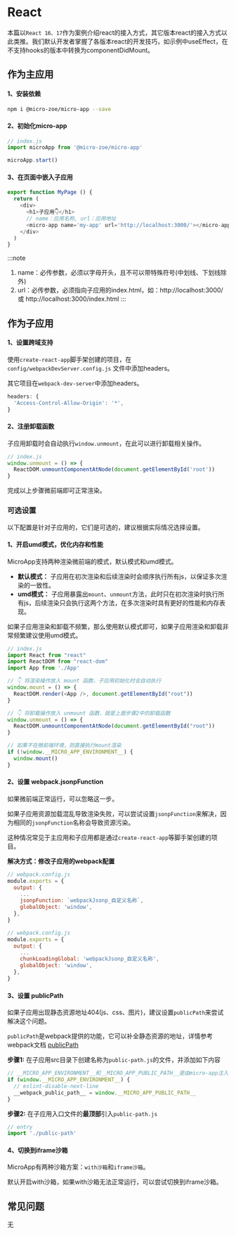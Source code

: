 # React

本篇以`React 16、17`作为案例介绍react的接入方式，其它版本react的接入方式以此类推。我们默认开发者掌握了各版本react的开发技巧，如示例中useEffect，在不支持hooks的版本中转换为componentDidMount。

## 作为主应用

#### 1、安装依赖
```bash
npm i @micro-zoe/micro-app --save
```

#### 2、初始化micro-app
```js
// index.js
import microApp from '@micro-zoe/micro-app'

microApp.start()
```

#### 3、在页面中嵌入子应用
```js
export function MyPage () {
  return (
    <div>
      <h1>子应用👇</h1>
      // name：应用名称, url：应用地址
      <micro-app name='my-app' url='http://localhost:3000/'></micro-app>
    </div>
  )
}
```

:::note
1. name：必传参数，必须以字母开头，且不可以带特殊符号(中划线、下划线除外)
2. url：必传参数，必须指向子应用的index.html，如：http://localhost:3000/ 或 http://localhost:3000/index.html
:::

## 作为子应用

#### 1、设置跨域支持

使用`create-react-app`脚手架创建的项目，在 `config/webpackDevServer.config.js` 文件中添加headers。

其它项目在`webpack-dev-server`中添加headers。

```js
headers: {
  'Access-Control-Allow-Origin': '*',
}
```

#### 2、注册卸载函数
子应用卸载时会自动执行`window.unmount`，在此可以进行卸载相关操作。

```js
// index.js
window.unmount = () => {
  ReactDOM.unmountComponentAtNode(document.getElementById('root'))
}
```

完成以上步骤微前端即可正常渲染。

### 可选设置
以下配置是针对子应用的，它们是可选的，建议根据实际情况选择设置。

#### 1、开启umd模式，优化内存和性能
MicroApp支持两种渲染微前端的模式，默认模式和umd模式。

- **默认模式：** 子应用在初次渲染和后续渲染时会顺序执行所有js，以保证多次渲染的一致性。
- **umd模式：** 子应用暴露出`mount`、`unmount`方法，此时只在初次渲染时执行所有js，后续渲染只会执行这两个方法，在多次渲染时具有更好的性能和内存表现。

如果子应用渲染和卸载不频繁，那么使用默认模式即可，如果子应用渲染和卸载非常频繁建议使用umd模式。

```js
// index.js
import React from "react"
import ReactDOM from "react-dom"
import App from './App'

// 👇 将渲染操作放入 mount 函数，子应用初始化时会自动执行
window.mount = () => {
  ReactDOM.render(<App />, document.getElementById("root"))
}

// 👇 将卸载操作放入 unmount 函数，就是上面步骤2中的卸载函数
window.unmount = () => {
  ReactDOM.unmountComponentAtNode(document.getElementById("root"))
}

// 如果不在微前端环境，则直接执行mount渲染
if (!window.__MICRO_APP_ENVIRONMENT__) {
  window.mount()
}
```


#### 2、设置 webpack.jsonpFunction
如果微前端正常运行，可以忽略这一步。

如果子应用资源加载混乱导致渲染失败，可以尝试设置`jsonpFunction`来解决，因为相同的`jsonpFunction`名称会导致资源污染。

这种情况常见于主应用和子应用都是通过`create-react-app`等脚手架创建的项目。

**解决方式：修改子应用的webpack配置**

<CodeGroup>
  <CodeGroupItem title="webpack4">

```js
// webpack.config.js
module.exports = {
  output: {
    ...
    jsonpFunction: `webpackJsonp_自定义名称`,
    globalObject: 'window',
  },
}
```  

  </CodeGroupItem>
  <CodeGroupItem title="webpack5">
  
```js
// webpack.config.js
module.exports = {
  output: {
    ...
    chunkLoadingGlobal: 'webpackJsonp_自定义名称',
    globalObject: 'window',
  },
}
```

  </CodeGroupItem>
</CodeGroup>


#### 3、设置 publicPath
如果子应用出现静态资源地址404(js、css、图片)，建议设置`publicPath`来尝试解决这个问题。

`publicPath`是webpack提供的功能，它可以补全静态资源的地址，详情参考webpack文档 [publicPath](https://webpack.docschina.org/guides/public-path/#on-the-fly)

**步骤1:** 在子应用src目录下创建名称为`public-path.js`的文件，并添加如下内容
```js
// __MICRO_APP_ENVIRONMENT__和__MICRO_APP_PUBLIC_PATH__是由micro-app注入的全局变量
if (window.__MICRO_APP_ENVIRONMENT__) {
  // eslint-disable-next-line
  __webpack_public_path__ = window.__MICRO_APP_PUBLIC_PATH__
}
```

**步骤2:** 在子应用入口文件的**最顶部**引入`public-path.js`
```js
// entry
import './public-path'
```

#### 4、切换到iframe沙箱
MicroApp有两种沙箱方案：`with沙箱`和`iframe沙箱`。

默认开启with沙箱，如果with沙箱无法正常运行，可以尝试切换到iframe沙箱。


## 常见问题
无
